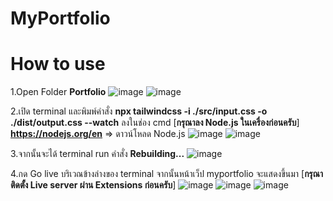 # MyPortfolio
# How to use
1.Open Folder **Portfolio**
![image](https://github.com/TanonchaiSrikawe/MyPortfolio/assets/141351306/12dfa1ae-ce0d-4e09-b50c-b4083c840548)
![image](https://github.com/TanonchaiSrikawe/MyPortfolio/assets/141351306/8497a695-88b3-40a2-a072-c401ad308a0d)

2.เปิด terminal และพิมพ์คำสั่ง **npx tailwindcss -i ./src/input.css -o ./dist/output.css --watch** ลงในช่อง cmd [**กรุณาลง Node.js ในเครื่องก่อนครับ**]
**https://nodejs.org/en** => ดาวน์โหลด Node.js
![image](https://github.com/TanonchaiSrikawe/MyPortfolio/assets/141351306/9b46c28b-ff15-4a06-b46c-5195a1c1ebba)
![image](https://github.com/TanonchaiSrikawe/MyPortfolio/assets/141351306/43569b37-e2b0-4bd7-a2c4-b089d1f059e1)

3.จากนั้นจะได้ terminal run คำสั่ง **Rebuilding...**
![image](https://github.com/TanonchaiSrikawe/MyPortfolio/assets/141351306/5202f41e-ed1b-4663-994b-1d81b3a1617a)

4.กด Go live บริเวณข้างล่างของ terminal จากนั้นหน้าเว็ป myportfolio จะแสดงขึ้นมา [**กรุณาติดตั้ง Live server ผ่าน Extensions ก่อนครับ**]
![image](https://github.com/TanonchaiSrikawe/MyPortfolio/assets/141351306/6db88b50-b19b-4347-aa5c-76b0c0f1c789)
![image](https://github.com/TanonchaiSrikawe/MyPortfolio/assets/141351306/78bc52d3-039f-45fc-a3ed-a15542f261b6)
![image](https://github.com/TanonchaiSrikawe/MyPortfolio/assets/141351306/17886577-2cbd-4390-8570-d992ed3c8235)

